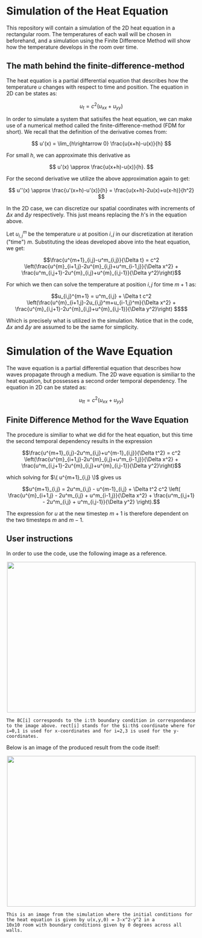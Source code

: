 # Simulation of the Heat Equation
This repository will contain a simulation of the 2D heat equation in a rectangular room. 
The temperatures of each wall will be chosen in beforehand, and a simulation using the Finite Difference Method will show how the temperature develops in the room over time.

## The math behind the finite-difference-method
The heat equation is a partial differential equation that describes how the temperature $u$ changes with respect to time and position. The equation in 2D can be states as:

$$
u_t = c^2 (u_{xx}+u_{yy})
$$

In order to simulate a system that satisifes the heat equation, we can make use of a numerical method called the finite-difference-method (FDM for short). We recall that the definition of the derivative comes from:

$$ u'(x) = \lim_{h\rightarrow 0} \frac{u(x+h)-u(x)}{h} $$

For small $h$, we can approximate this derivative as 

$$ u'(x) \approx \frac{u(x+h)-u(x)}{h}. $$

For the second derivative we utilize the above approximation again to get:

$$ u''(x) \approx \frac{u'(x+h)-u'(x)}{h} = \frac{u(x+h)-2u(x)+u(x-h)}{h^2} $$

In the 2D case, we can discretize our spatial coordinates with increments of $\Delta x$ and $\Delta y$ respectively. This just means replacing the $h$'s in the equation above.

Let $u^m_{i,j}$ be the temperature $u$ at position $i,j$ in our discretization at iteration ("time") $m$. Substituting the ideas developed above into the heat equation, we get:

```math
\frac{u^{m+1}_{i,j}-u^m_{i,j}}{\Delta t} = c^2 \left(\frac{u^{m}_{i+1,j}-2u^{m}_{i,j}+u^m_{i-1,j}}{\Delta x^2} + \frac{u^m_{i,j+1}-2u^{m}_{i,j}+u^{m}_{i,j-1}}{\Delta y^2}\right)
```

For which we then can solve the temperature at position $i,j$ for time $m+1$ as:
```math
u_{i,j}^{m+1} = u^m_{i,j} + \Delta t c^2 \left(\frac{u^{m}_{i+1,j}-2u_{i,j}^m+u_{i-1,j}^m}{\Delta x^2} + \frac{u^{m}_{i,j+1}-2u^{m}_{i,j}+u^{m}_{i,j-1}}{\Delta y^2}\right) $$
```

Which is precisely what is utilized in the simulation.  Notice that in the code, $\Delta x$ and $\Delta y$ are assumed to be the same for simplicity. 

# Simulation of the Wave Equation

The wave equation is a partial differential equation that describes how waves propagate through a medium. The 2D wave equation is similiar to the heat equation, but possesses a second order temporal dependency. The equation in 2D can be stated as:

$$
u_{tt} = c^2 (u_{xx}+u_{yy})
$$

## Finite Difference Method for the Wave Equation

The procedure is similiar to what we did for the heat equation, but this time the second temporal dependency results in the expression

```math
\frac{u^{m+1}_{i,j}-2u^m_{i,j}+u^{m-1}_{i,j}}{\Delta t^2} = c^2 \left(\frac{u^{m}_{i+1,j}-2u^{m}_{i,j}+u^m_{i-1,j}}{\Delta x^2} + \frac{u^m_{i,j+1}-2u^{m}_{i,j}+u^{m}_{i,j-1}}{\Delta y^2}\right)
```

which solving for $\( u^{m+1}_{i,j} \)$ gives us

```math
u^{m+1}_{i,j} = 2u^m_{i,j} - u^{m-1}_{i,j} + \Delta t^2 c^2 \left( \frac{u^{m}_{i+1,j} - 2u^m_{i,j} + u^m_{i-1,j}}{\Delta x^2} + \frac{u^m_{i,j+1} - 2u^m_{i,j} + u^m_{i,j-1}}{\Delta y^2} \right).
```
The expression for $u$ at the new timestep $m+1$ is therefore dependent on the two timesteps $m$ and $m-1$. 

## User instructions

In order to use the code, use the following image as a reference.

<p align="center">
    <img src="https://user-images.githubusercontent.com/121384892/215316805-f38d2595-0808-485a-b122-0011875258bb.png" width="500" height="400">
    
    The BC[i] corresponds to the i:th boundary condition in correspondance to the image above. rect[i] stands for the $i:th$ coordinate where for i=0,1 is used for x-coordinates and for i=2,3 is used for the y-coordinates. 
</p>

Below is an image of the produced result from the code itself:

<p align="center">
    <img src="https://user-images.githubusercontent.com/121384892/215294698-77c83a8f-ed9a-4985-8e77-0414350c6bfc.png" width="500" height="400">
    
    This is an image from the simulation where the initial conditions for the heat equation is given by u(x,y,0) = 3-x^2-y^2 in a 
    10x10 room with boundary conditions given by 0 degrees across all walls.
</p>
